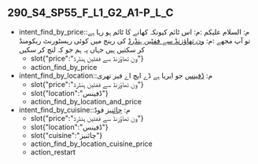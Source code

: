 ## 290_S4_SP55_F_L1_G2_A1-P_L_C
* intent_find_by_price::م: السلام علیکم :م: اس ٹائم کیونکہ کھانے کا ٹائم ہو رہا ہے تو آپ مجھے :م: [ون تھاؤزنڈ سے ففٹین ہنڈرڈ](price) کی رینج میں کوئی ریسٹورنٹ ریکومنڈ کر سکتیں ہیں جہاں پہ ہم جو کہ لنچ کر سکیں
	- slot{"price":"ون تھاؤزنڈ سے ففٹین ہنڈرڈ"}
	- action_find_by_price
* intent_find_by_location::م: [ڈفینس](location) جو ایریا ہے ڈے ایچ اے فیز تھری
	- slot{"price":"ون تھاؤزنڈ سے ففٹین ہنڈرڈ"}
	- slot{"location":"ڈفینس"}
	- action_find_by_location_and_price
* intent_find_by_cuisine::م: [چائنیز](cuisine) فوڈ
	- slot{"price":"ون تھاؤزنڈ سے ففٹین ہنڈرڈ"}
	- slot{"location":"ڈفینس"}
	- slot{"cuisine":"چائنیز"}
	- action_find_by_location_cuisine_price
	- action_restart